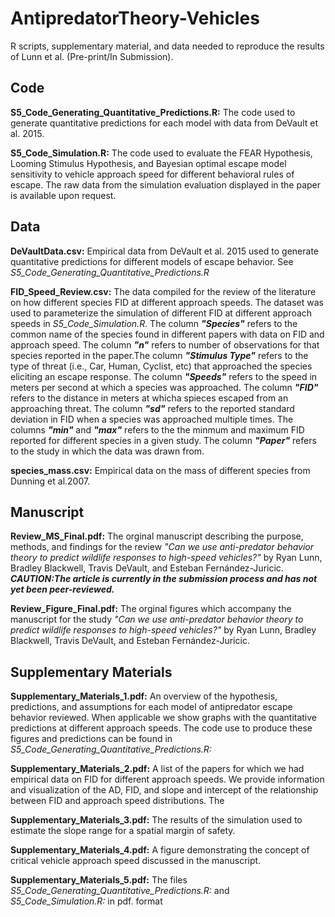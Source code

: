 # AntipredatorTheory-Vehicles
R scripts, supplementary material, and data needed to reproduce the results of Lunn et al. (Pre-print/In Submission).


## Code 

**S5_Code_Generating_Quantitative_Predictions.R:** The code used to generate quantitative predictions for each model with data from DeVault et al. 2015.  

**S5_Code_Simulation.R:** The code used to evaluate the FEAR Hypothesis, Looming Stimulus Hypothesis, and Bayesian optimal escape model sensitivity to vehicle approach speed for different behavioral rules of escape. The raw data from the simulation evaluation displayed in the paper is available upon request. 


## Data

**DeVaultData.csv:** Empirical data from DeVault et al. 2015 used to generate quantitative predictions for different models of escape behavior. See *S5_Code_Generating_Quantitative_Predictions.R*

**FID_Speed_Review.csv:** The data compiled for the review of the literature on how different species FID at different approach speeds. The dataset was used to parameterize the simulation of different FID at different approach speeds in *S5_Code_Simulation.R*. The column ***"Species"*** refers to the common name of the species found in different papers with data on FID and approach speed. The column ***"n"*** refers to number of observations for that species reported in the paper.The column ***"Stimulus Type"*** refers to the type of threat (i.e., Car, Human, Cyclist, etc) that approached the species eliciting an escape response. The column ***"Speeds"*** refers to the speed in meters per second at which a species was approached. The column ***"FID"*** refers to the distance in meters at whicha  spieces escaped from an approaching threat. The column ***"sd"*** refers to the reported standard deviation in FID when a species was approached multiple times. The columns ***"min"*** and ***"max"*** refers to the  the minmum and maximum FID reported for different species in a given study. The column ***"Paper"*** refers to the study in which the data was drawn from. 

**species_mass.csv:** Empirical data on the mass of different species from Dunning et al.2007. 


## Manuscript

**Review_MS_Final.pdf:** The orginal manuscript describing the purpose, methods, and findings for the review *"Can we use anti-predator behavior theory to predict wildlife responses to high-speed vehicles?"* by Ryan Lunn, Bradley Blackwell, Travis DeVault, and Esteban Fernández-Juricic. ***CAUTION:The article is currently in the submission process and has not yet been peer-reviewed.*** 

**Review_Figure_Final.pdf:** The orginal figures which accompany the manuscript for the study *"Can we use anti-predator behavior theory to predict wildlife responses to high-speed vehicles?"* by Ryan Lunn, Bradley Blackwell, Travis DeVault, and Esteban Fernández-Juricic. 


## Supplementary Materials

**Supplementary_Materials_1.pdf:** An overview of the hypothesis, predictions, and assumptions for each model of antipredator escape behavior reviewed. When applicable we show graphs with the quantitative predictions at different approach speeds. The code use to produce these figures and predictions can be found in *S5_Code_Generating_Quantitative_Predictions.R:*

**Supplementary_Materials_2.pdf:** A list of the papers for which we had empirical data on FID for different approach speeds. We provide information and visualization of the AD, FID, and slope and intercept of the relationship between FID and approach speed distributions. The   

**Supplementary_Materials_3.pdf:** The results of the simulation used to estimate the slope range for a spatial margin of safety. 

**Supplementary_Materials_4.pdf:** A figure demonstrating the concept of critical vehicle approach speed discussed in the manuscript. 

**Supplementary_Materials_5.pdf:** The files *S5_Code_Generating_Quantitative_Predictions.R:* and *S5_Code_Simulation.R:* in pdf. format






